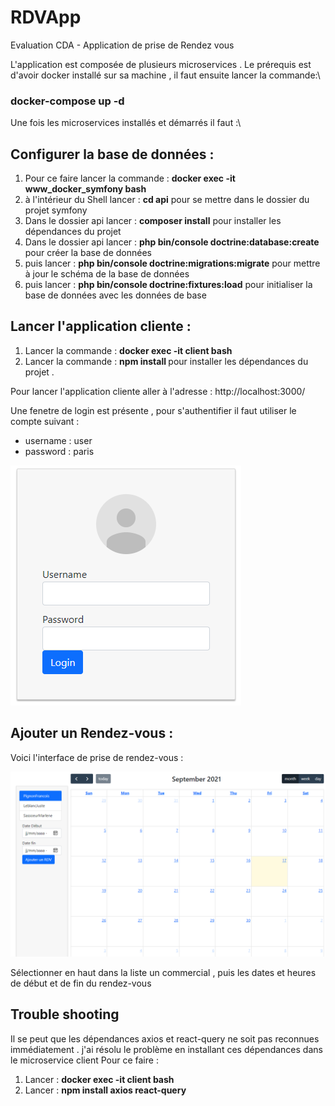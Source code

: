 # RDVApp
Evaluation CDA - Application de prise de Rendez vous

L'application est composée de plusieurs microservices . Le prérequis est d'avoir docker installé sur sa machine , il faut ensuite lancer la commande:\
### docker-compose up -d

Une fois les microservices installés et démarrés il faut :\

## Configurer la base de données :
 1) Pour ce faire lancer la commande : <b>docker exec -it www_docker_symfony bash</b>
 2) à l'intérieur du Shell lancer : <b>cd api</b> pour se mettre dans le dossier du projet symfony
 3) Dans le dossier api lancer : <b>composer install</b> pour installer les dépendances du projet
 4) Dans le dossier api lancer : <b>php bin/console doctrine:database:create</b> pour créer la base de données
 5) puis lancer : <b>php bin/console doctrine:migrations:migrate</b> pour mettre à jour le schéma de la base de données
 6) puis lancer : <b>php bin/console doctrine:fixtures:load</b> pour initialiser la base de données avec les données de base

## Lancer l'application cliente :
 1) Lancer la commande : <b> docker exec -it client bash </b>
 2) Lancer la commande : <b> npm install </b> pour installer les dépendances du projet .


 Pour lancer l'application cliente aller à l'adresse : http://localhost:3000/
 
 Une fenetre de login est présente , pour s'authentifier il faut utiliser le compte suivant :
   - username : user
   - password : paris

![Alt text](loginToapp.png?raw=true "Login")

## Ajouter un Rendez-vous :
  Voici l'interface de prise de rendez-vous :

![Alt text](RdvApp.png?raw=true "Rdv App")

Sélectionner en haut dans la liste un commercial , puis les dates et heures de début et de fin du rendez-vous

## Trouble shooting
Il se peut que les dépendances axios et react-query ne soit pas reconnues immédiatement . j'ai résolu le problème en installant ces dépendances dans le microservice client
Pour ce faire : 
1) Lancer : <b> docker exec -it client bash </b>
2) Lancer : <b> npm install axios react-query </b>
  




